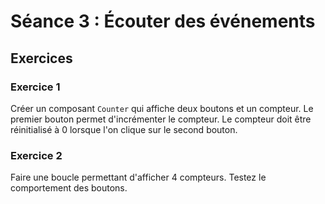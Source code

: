# Séance 3 : Écouter des événements



## Exercices

### Exercice 1

Créer un composant `Counter` qui affiche deux boutons et un compteur. Le premier bouton permet d'incrémenter le compteur. Le compteur doit être réinitialisé à 0 lorsque l'on clique sur le second bouton.

### Exercice 2

Faire une boucle permettant d'afficher 4 compteurs. Testez le comportement des boutons.
